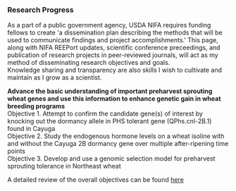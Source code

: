 ### Research Progress   

As a part of a public government agency, USDA NIFA requires funding fellows to create 'a dissemination plan describing the methods that will be used to communicate findings and project accomplishments.' This page, along with NIFA REEPort updates, scientific conference preceedings, and publication of research projects in peer-reviewed journals, will act as my method of disseminating research objectives and goals.   
Knowledge sharing and transparency are also skills I wish to cultivate and maintain as I grow as a scientist.

**Advance the basic understanding of important preharvest sprouting wheat genes and use this information to enhance genetic gain in wheat breeding programs**  
Objective 1. Attempt to confirm the candidate gene(s) of interest by knocking out the dormancy allele in PHS tolerant gene (QPhs.cnl-2B.1) found in Cayuga  
Objective 2. Study the endogenous hormone levels on a wheat isoline with and without the Cayuga 2B dormancy gene over multiple after-ripening time points  
Objective 3. Develop and use a genomic selection model for preharvest sprouting tolerance in Northeast wheat   

A detailed review of the overall objectives can be found [here](https://shantel-martinez.github.io/objectives.html)  
